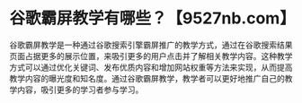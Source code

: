 # 谷歌霸屏教学有哪些？【9527nb.com】

谷歌霸屏教学是一种通过谷歌搜索引擎霸屏推广的教学方式，通过在谷歌搜索结果页面占据更多的展示位置，来吸引更多的用户点击并了解相关教学内容。这种教学方式可以通过优化关键词、发布优质内容和增加网站权重等方法来实现，从而提高教学内容的曝光度和知名度。通过谷歌霸屏教学，教学者可以更好地推广自己的教学内容，吸引更多的学习者参与学习。